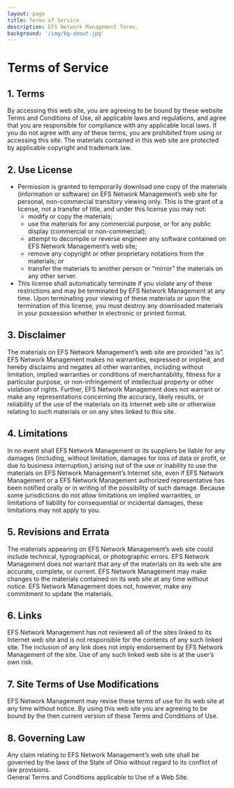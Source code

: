 ```yaml
---
layout: page
title: Terms of Service
description: EFS Network Management Terms.
background: '/img/bg-about.jpg'
---
```



# Terms of Service    

## 1. Terms    

By accessing this web site, you are agreeing to be bound by these website Terms and Conditions of Use, all applicable laws and regulations, and agree that you are responsible for compliance with any applicable local laws. If you do not agree with any of these terms, you are prohibited from using or accessing this site. The materials contained in this web site are protected by applicable copyright and trademark law.    

## 2. Use License    

- Permission is granted to temporarily download one copy of the materials (information or software) on EFS Network Management’s web site for personal, non-commercial transitory viewing only. This is the grant of a license, not a transfer of title, and under this license you may not:
    - modify or copy the materials;
    - use the materials for any commercial purpose, or for any public display (commercial or non-commercial);
    - attempt to decompile or reverse engineer any software contained on EFS Network Management’s web site;
    - remove any copyright or other proprietary notations from the materials; or
    - transfer the materials to another person or “mirror” the materials on any other server.
- This license shall automatically terminate if you violate any of these restrictions and may be terminated by EFS Network Management at any time. Upon terminating your viewing of these materials or upon the termination of this license, you must destroy any downloaded materials in your possession whether in electronic or printed format.    

## 3. Disclaimer        

The materials on EFS Network Management’s web site are provided “as is”. EFS Network Management makes no warranties, expressed or implied, and hereby disclaims and negates all other warranties, including without limitation, implied warranties or conditions of merchantability, fitness for a particular purpose, or non-infringement of intellectual property or other violation of rights. Further, EFS Network Management does not warrant or make any representations concerning the accuracy, likely results, or reliability of the use of the materials on its Internet web site or otherwise relating to such materials or on any sites linked to this site.    

## 4. Limitations    

In no event shall EFS Network Management or its suppliers be liable for any damages (including, without limitation, damages for loss of data or profit, or due to business interruption,) arising out of the use or inability to use the materials on EFS Network Management’s Internet site, even if EFS Network Management or a EFS Network Management authorized representative has been notified orally or in writing of the possibility of such damage. Because some jurisdictions do not allow limitations on implied warranties, or limitations of liability for consequential or incidental damages, these limitations may not apply to you.    

## 5. Revisions and Errata    

The materials appearing on EFS Network Management’s web site could include technical, typographical, or photographic errors. EFS Network Management does not warrant that any of the materials on its web site are accurate, complete, or current. EFS Network Management may make changes to the materials contained on its web site at any time without notice. EFS Network Management does not, however, make any commitment to update the materials.    

## 6. Links    

EFS Network Management has not reviewed all of the sites linked to its Internet web site and is not responsible for the contents of any such linked site. The inclusion of any link does not imply endorsement by EFS Network Management of the site. Use of any such linked web site is at the user’s own risk.    

## 7. Site Terms of Use Modifications    

EFS Network Management may revise these terms of use for its web site at any time without notice. By using this web site you are agreeing to be bound by the then current version of these Terms and Conditions of Use.    

## 8. Governing Law    

Any claim relating to EFS Network Management’s web site shall be governed by the laws of the State of Ohio without regard to its conflict of law provisions.    
General Terms and Conditions applicable to Use of a Web Site.